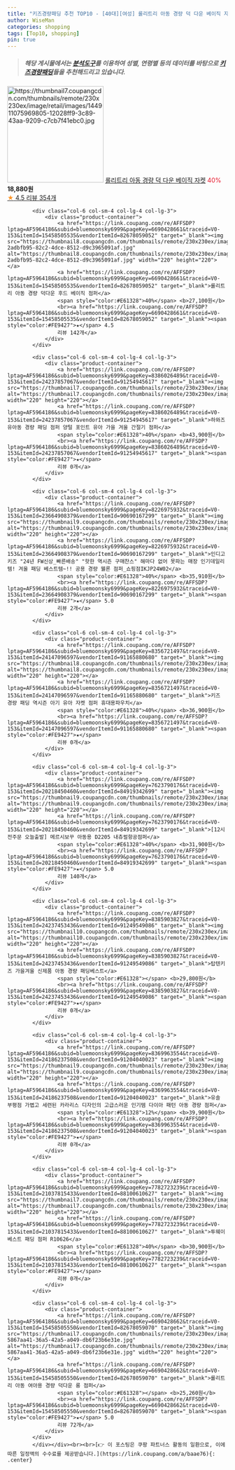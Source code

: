 ```yaml
---
title: "키즈경량패딩 추천 TOP10 - [40대][여성] 롤리트리 아동 경량 덕 다운 베이직 자켓"
author: WiseMan
categories: shopping
tags: [Top10, shopping]
pin: true
---
```


> ##### 해당 게시물에서는 [**분석도구**](https://itemscout.io/)를 이용하여 **성별**, **연령별** 등의 데이터를 바탕으로 [**키즈경량패딩**](https://link.coupang.com/a/baae76)들을 추천해드리고 있습니다.
<div class="container"><div class="row">
            <div class="col-6 col-sm-4 col-lg-4 col-lg-3">
                <div class="product-container">
                    <a href="https://link.coupang.com/re/AFFSDP?lptag=AF5964186&subid=bluemoonsky6999&pageKey=6690428680&traceid=V0-153&itemId=15458505624&vendorItemId=82678059131" target="_blank"><img src="https://thumbnail7.coupangcdn.com/thumbnails/remote/230x230ex/image/retail/images/144911075969805-12028ff9-3c89-43aa-9209-c7cb7f41ebc0.jpg" alt="https://thumbnail7.coupangcdn.com/thumbnails/remote/230x230ex/image/retail/images/144911075969805-12028ff9-3c89-43aa-9209-c7cb7f41ebc0.jpg" width="220" height="220"></a>
                    <a href="https://link.coupang.com/re/AFFSDP?lptag=AF5964186&subid=bluemoonsky6999&pageKey=6690428680&traceid=V0-153&itemId=15458505624&vendorItemId=82678059131" target="_blank">롤리트리 아동 경량 덕 다운 베이직 자켓</a>
                    <span style="color:#E61328">40%</span> <b>18,880원</b>
                    <br><a href="https://link.coupang.com/re/AFFSDP?lptag=AF5964186&subid=bluemoonsky6999&pageKey=6690428680&traceid=V0-153&itemId=15458505624&vendorItemId=82678059131" target="_blank"><span style="color:#FE9427">★</span> 4.5
                    리뷰 354개</a>
                </div>
            </div>
            
            <div class="col-6 col-sm-4 col-lg-4 col-lg-3">
                <div class="product-container">
                    <a href="https://link.coupang.com/re/AFFSDP?lptag=AF5964186&subid=bluemoonsky6999&pageKey=6690428661&traceid=V0-153&itemId=15458505535&vendorItemId=82678059052" target="_blank"><img src="https://thumbnail8.coupangcdn.com/thumbnails/remote/230x230ex/image/retail/images/211997408714470-2adbfb95-82c2-4dce-8512-d9c3965091af.jpg" alt="https://thumbnail8.coupangcdn.com/thumbnails/remote/230x230ex/image/retail/images/211997408714470-2adbfb95-82c2-4dce-8512-d9c3965091af.jpg" width="220" height="220"></a>
                    <a href="https://link.coupang.com/re/AFFSDP?lptag=AF5964186&subid=bluemoonsky6999&pageKey=6690428661&traceid=V0-153&itemId=15458505535&vendorItemId=82678059052" target="_blank">롤리트리 아동 경량 덕다운 후드 베이직 점퍼</a>
                    <span style="color:#E61328">40%</span> <b>27,100원</b>
                    <br><a href="https://link.coupang.com/re/AFFSDP?lptag=AF5964186&subid=bluemoonsky6999&pageKey=6690428661&traceid=V0-153&itemId=15458505535&vendorItemId=82678059052" target="_blank"><span style="color:#FE9427">★</span> 4.5
                    리뷰 142개</a>
                </div>
            </div>
            
            <div class="col-6 col-sm-4 col-lg-4 col-lg-3">
                <div class="product-container">
                    <a href="https://link.coupang.com/re/AFFSDP?lptag=AF5964186&subid=bluemoonsky6999&pageKey=8386026489&traceid=V0-153&itemId=24237857067&vendorItemId=91254945617" target="_blank"><img src="https://thumbnail7.coupangcdn.com/thumbnails/remote/230x230ex/image/vendor_inventory/5182/f2e0b2e75a3b608acd7755cacce69ba03c917a06e050bd38025a3f291a81.png" alt="https://thumbnail7.coupangcdn.com/thumbnails/remote/230x230ex/image/vendor_inventory/5182/f2e0b2e75a3b608acd7755cacce69ba03c917a06e050bd38025a3f291a81.png" width="220" height="220"></a>
                    <a href="https://link.coupang.com/re/AFFSDP?lptag=AF5964186&subid=bluemoonsky6999&pageKey=8386026489&traceid=V0-153&itemId=24237857067&vendorItemId=91254945617" target="_blank">하와즈 유아동 경량 패딩 점퍼 양털 포인트 유아 가을 겨울 간절기 점퍼</a>
                    <span style="color:#E61328">40%</span> <b>43,900원</b>
                    <br><a href="https://link.coupang.com/re/AFFSDP?lptag=AF5964186&subid=bluemoonsky6999&pageKey=8386026489&traceid=V0-153&itemId=24237857067&vendorItemId=91254945617" target="_blank"><span style="color:#FE9427">★</span> 
                    리뷰 0개</a>
                </div>
            </div>
            
            <div class="col-6 col-sm-4 col-lg-4 col-lg-3">
                <div class="product-container">
                    <a href="https://link.coupang.com/re/AFFSDP?lptag=AF5964186&subid=bluemoonsky6999&pageKey=8226975932&traceid=V0-153&itemId=23664908379&vendorItemId=90690167299" target="_blank"><img src="https://thumbnail9.coupangcdn.com/thumbnails/remote/230x230ex/image/vendor_inventory/45cc/e8c14ebbc218ffa589312714738dd5047148f69de410a784dca48fe68838.jpg" alt="https://thumbnail9.coupangcdn.com/thumbnails/remote/230x230ex/image/vendor_inventory/45cc/e8c14ebbc218ffa589312714738dd5047148f69de410a784dca48fe68838.jpg" width="220" height="220"></a>
                    <a href="https://link.coupang.com/re/AFFSDP?lptag=AF5964186&subid=bluemoonsky6999&pageKey=8226975932&traceid=V0-153&itemId=23664908379&vendorItemId=90690167299" target="_blank">인디고키즈 "24년 FW신상_빠른배송" "핫한 역시즌 구매찬스" 해마다 없어 못파는 매장 인기데일리템! 겨울 패딩 베스트템~!! 공용 경량 웰론 점퍼_쇼핑점IKJP24W02</a>
                    <span style="color:#E61328">40%</span> <b>35,910원</b>
                    <br><a href="https://link.coupang.com/re/AFFSDP?lptag=AF5964186&subid=bluemoonsky6999&pageKey=8226975932&traceid=V0-153&itemId=23664908379&vendorItemId=90690167299" target="_blank"><span style="color:#FE9427">★</span> 5.0
                    리뷰 2개</a>
                </div>
            </div>
            
            <div class="col-6 col-sm-4 col-lg-4 col-lg-3">
                <div class="product-container">
                    <a href="https://link.coupang.com/re/AFFSDP?lptag=AF5964186&subid=bluemoonsky6999&pageKey=8356721497&traceid=V0-153&itemId=24147096597&vendorItemId=91165880680" target="_blank"><img src="https://thumbnail8.coupangcdn.com/thumbnails/remote/230x230ex/image/vendor_inventory/9bbb/60be1dd82419c8040cd64c0ff9ff462c05aca0ad17d8e3f8530700edad76.jpeg" alt="https://thumbnail8.coupangcdn.com/thumbnails/remote/230x230ex/image/vendor_inventory/9bbb/60be1dd82419c8040cd64c0ff9ff462c05aca0ad17d8e3f8530700edad76.jpeg" width="220" height="220"></a>
                    <a href="https://link.coupang.com/re/AFFSDP?lptag=AF5964186&subid=bluemoonsky6999&pageKey=8356721497&traceid=V0-153&itemId=24147096597&vendorItemId=91165880680" target="_blank">키즈 경량 패딩 역시즌 아기 유아 자켓 점퍼 휴대용파우치</a>
                    <span style="color:#E61328">40%</span> <b>36,900원</b>
                    <br><a href="https://link.coupang.com/re/AFFSDP?lptag=AF5964186&subid=bluemoonsky6999&pageKey=8356721497&traceid=V0-153&itemId=24147096597&vendorItemId=91165880680" target="_blank"><span style="color:#FE9427">★</span> 
                    리뷰 0개</a>
                </div>
            </div>
            
            <div class="col-6 col-sm-4 col-lg-4 col-lg-3">
                <div class="product-container">
                    <a href="https://link.coupang.com/re/AFFSDP?lptag=AF5964186&subid=bluemoonsky6999&pageKey=7623790176&traceid=V0-153&itemId=20218450460&vendorItemId=84919342699" target="_blank"><img src="https://thumbnail9.coupangcdn.com/thumbnails/remote/230x230ex/image/vendor_inventory/9aca/ffd5ab2b945bad0c59c81e6c971f45778b2b011dd291ee9f26af539dc376.jpg" alt="https://thumbnail9.coupangcdn.com/thumbnails/remote/230x230ex/image/vendor_inventory/9aca/ffd5ab2b945bad0c59c81e6c971f45778b2b011dd291ee9f26af539dc376.jpg" width="220" height="220"></a>
                    <a href="https://link.coupang.com/re/AFFSDP?lptag=AF5964186&subid=bluemoonsky6999&pageKey=7623790176&traceid=V0-153&itemId=20218450460&vendorItemId=84919342699" target="_blank">[12시전주문 오늘출발] 메르시보꾸 아동용 D2205 내츄럴항공점퍼</a>
                    <span style="color:#E61328">40%</span> <b>31,900원</b>
                    <br><a href="https://link.coupang.com/re/AFFSDP?lptag=AF5964186&subid=bluemoonsky6999&pageKey=7623790176&traceid=V0-153&itemId=20218450460&vendorItemId=84919342699" target="_blank"><span style="color:#FE9427">★</span> 5.0
                    리뷰 140개</a>
                </div>
            </div>
            
            <div class="col-6 col-sm-4 col-lg-4 col-lg-3">
                <div class="product-container">
                    <a href="https://link.coupang.com/re/AFFSDP?lptag=AF5964186&subid=bluemoonsky6999&pageKey=8385903827&traceid=V0-153&itemId=24237453436&vendorItemId=91249549086" target="_blank"><img src="https://thumbnail10.coupangcdn.com/thumbnails/remote/230x230ex/image/vendor_inventory/660f/fec2ffce62381baf4f9ce916bc33786b809b3177e621a5ec6509409c94cd.png" alt="https://thumbnail10.coupangcdn.com/thumbnails/remote/230x230ex/image/vendor_inventory/660f/fec2ffce62381baf4f9ce916bc33786b809b3177e621a5ec6509409c94cd.png" width="220" height="220"></a>
                    <a href="https://link.coupang.com/re/AFFSDP?lptag=AF5964186&subid=bluemoonsky6999&pageKey=8385903827&traceid=V0-153&itemId=24237453436&vendorItemId=91249549086" target="_blank">탑텐키즈 가을겨울 신제품 아동 경량 패딩베스트</a>
                    <span style="color:#E61328"></span> <b>29,800원</b>
                    <br><a href="https://link.coupang.com/re/AFFSDP?lptag=AF5964186&subid=bluemoonsky6999&pageKey=8385903827&traceid=V0-153&itemId=24237453436&vendorItemId=91249549086" target="_blank"><span style="color:#FE9427">★</span> 
                    리뷰 0개</a>
                </div>
            </div>
            
            <div class="col-6 col-sm-4 col-lg-4 col-lg-3">
                <div class="product-container">
                    <a href="https://link.coupang.com/re/AFFSDP?lptag=AF5964186&subid=bluemoonsky6999&pageKey=8369963554&traceid=V0-153&itemId=24186237508&vendorItemId=91204040023" target="_blank"><img src="https://thumbnail9.coupangcdn.com/thumbnails/remote/230x230ex/image/vendor_inventory/f500/ac0b030b5a8106114879877c9bd66aa5b44481c87a17763606c67f832031.jpg" alt="https://thumbnail9.coupangcdn.com/thumbnails/remote/230x230ex/image/vendor_inventory/f500/ac0b030b5a8106114879877c9bd66aa5b44481c87a17763606c67f832031.jpg" width="220" height="220"></a>
                    <a href="https://link.coupang.com/re/AFFSDP?lptag=AF5964186&subid=bluemoonsky6999&pageKey=8369963554&traceid=V0-153&itemId=24186237508&vendorItemId=91204040023" target="_blank">유솔 부평점 가볍고 세련된 카라리스 디자인의 고급스러운 인기템 다이아 패턴 아동 경량 점퍼</a>
                    <span style="color:#E61328">12%</span> <b>39,900원</b>
                    <br><a href="https://link.coupang.com/re/AFFSDP?lptag=AF5964186&subid=bluemoonsky6999&pageKey=8369963554&traceid=V0-153&itemId=24186237508&vendorItemId=91204040023" target="_blank"><span style="color:#FE9427">★</span> 
                    리뷰 0개</a>
                </div>
            </div>
            
            <div class="col-6 col-sm-4 col-lg-4 col-lg-3">
                <div class="product-container">
                    <a href="https://link.coupang.com/re/AFFSDP?lptag=AF5964186&subid=bluemoonsky6999&pageKey=7782723239&traceid=V0-153&itemId=21037815433&vendorItemId=88100610627" target="_blank"><img src="https://thumbnail7.coupangcdn.com/thumbnails/remote/230x230ex/image/vendor_inventory/a9e0/58f2ff32b823634a8c8932c5a9d31ee77cda1c7e524afacc2044597b9716.jpg" alt="https://thumbnail7.coupangcdn.com/thumbnails/remote/230x230ex/image/vendor_inventory/a9e0/58f2ff32b823634a8c8932c5a9d31ee77cda1c7e524afacc2044597b9716.jpg" width="220" height="220"></a>
                    <a href="https://link.coupang.com/re/AFFSDP?lptag=AF5964186&subid=bluemoonsky6999&pageKey=7782723239&traceid=V0-153&itemId=21037815433&vendorItemId=88100610627" target="_blank">투웨이 베스트 패딩 점퍼 R10626</a>
                    <span style="color:#E61328">40%</span> <b>30,900원</b>
                    <br><a href="https://link.coupang.com/re/AFFSDP?lptag=AF5964186&subid=bluemoonsky6999&pageKey=7782723239&traceid=V0-153&itemId=21037815433&vendorItemId=88100610627" target="_blank"><span style="color:#FE9427">★</span> 
                    리뷰 0개</a>
                </div>
            </div>
            
            <div class="col-6 col-sm-4 col-lg-4 col-lg-3">
                <div class="product-container">
                    <a href="https://link.coupang.com/re/AFFSDP?lptag=AF5964186&subid=bluemoonsky6999&pageKey=6690428662&traceid=V0-153&itemId=15458505550&vendorItemId=82678059070" target="_blank"><img src="https://thumbnail7.coupangcdn.com/thumbnails/remote/230x230ex/image/retail/images/813632087722087-5867aa41-36a5-42a5-a049-db6f23b6e31e.jpg" alt="https://thumbnail7.coupangcdn.com/thumbnails/remote/230x230ex/image/retail/images/813632087722087-5867aa41-36a5-42a5-a049-db6f23b6e31e.jpg" width="220" height="220"></a>
                    <a href="https://link.coupang.com/re/AFFSDP?lptag=AF5964186&subid=bluemoonsky6999&pageKey=6690428662&traceid=V0-153&itemId=15458505550&vendorItemId=82678059070" target="_blank">롤리트리 아동 여아용 경량 덕다운 롱 점퍼</a>
                    <span style="color:#E61328"></span> <b>25,260원</b>
                    <br><a href="https://link.coupang.com/re/AFFSDP?lptag=AF5964186&subid=bluemoonsky6999&pageKey=6690428662&traceid=V0-153&itemId=15458505550&vendorItemId=82678059070" target="_blank"><span style="color:#FE9427">★</span> 5.0
                    리뷰 72개</a>
                </div>
            </div>
            </div></div><br><br>[👉 이 포스팅은 쿠팡 파트너스 활동의 일환으로, 이에 따른 일정액의 수수료를 제공받습니다.](https://link.coupang.com/a/baae76){: .center}